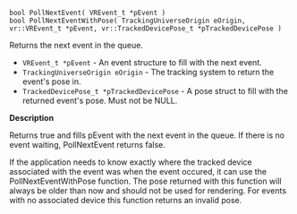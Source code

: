 `bool PollNextEvent( VREvent_t *pEvent )`<br>
`bool PollNextEventWithPose( TrackingUniverseOrigin eOrigin, vr::VREvent_t *pEvent, vr::TrackedDevicePose_t *pTrackedDevicePose )`

Returns the next event in the queue.

* `VREvent_t *pEvent` - An event structure to fill with the next event.
* `TrackingUniverseOrigin eOrigin` - The tracking system to return the event's pose in.
* `TrackedDevicePose_t *pTrackedDevicePose` - A pose struct to fill with the returned event's pose. Must not be NULL.

**Description**

Returns true and fills pEvent with the next event in the queue. If there is no event waiting, PollNextEvent returns false.

If the application needs to know exactly where the tracked device associated with the event was when the event occured, it can use the PollNextEventWithPose function. The pose returned with this function will always be older than now and should not be used for rendering. For events with no associated device this function returns an invalid pose. 

